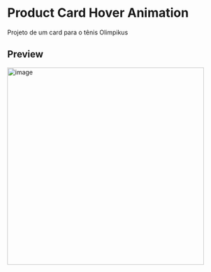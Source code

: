 ﻿# Product Card Hover Animation

Projeto de um card para o tênis Olimpikus


## Preview

<img src="img/Preview.gif" min-width="400px" max-width="600px" height="450px" align="center" alt="image">
